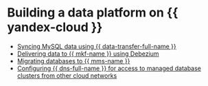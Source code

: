 # Building a data platform on {{ yandex-cloud }}

* [Syncing MySQL data using {{ data-transfer-full-name }}](sync-mysql.md)
* [Delivering data to {{ mkf-name }} using Debezium](kafka-cdc.md)
* [Migrating databases to {{ mms-name }}](mssql-data-migration.md)
* [Configuring {{ dns-full-name }} for access to managed database clusters from other cloud networks](mdb-dns-peering.md)

